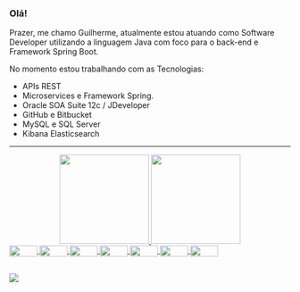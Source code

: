 ### Olá!

Prazer, me chamo Guilherme, atualmente estou atuando como Software Developer utilizando a linguagem Java com foco para o back-end e Framework Spring Boot.

No momento estou trabalhando com as Tecnologias:

- APIs REST
- Microservices e Framework Spring.
- Oracle SOA Suite 12c / JDeveloper
- GitHub e Bitbucket
- MySQL e SQL Server
- Kibana Elasticsearch
<hr>


<div align="center">
  <a href="https://github.com/xGuiilherme">
  <img height="160em" src="https://github-readme-stats.vercel.app/api?username=xGuiilherme&show_icons=true&theme=gotham&include_all_commits=true&count_private=true"/>
  <img height="160em" src="https://github-readme-stats.vercel.app/api/top-langs/?username=xGuiilherme&layout=compact&langs_count=7&theme=gotham"/>
</div>
  
  <div style="display: inline_block">
  <img align="center" alt="" height="20" width="50" src="https://img.shields.io/badge/Java-ED8B00?style=for-the-badge&logo=java&logoColor=white" />
  <img align="center" alt="" height="20" width="50" src="https://img.shields.io/badge/Spring-6DB33F?style=for-the-badge&logo=spring&logoColor=white" />
  <img align="center" alt="" height="20" width="50" src="https://img.shields.io/badge/Postman-FF6C37?style=for-the-badge&logo=Postman&logoColor=white" />
  <img align="center" alt="" height="20" width="50" src="https://img.shields.io/badge/MySQL-005C84?style=for-the-badge&logo=mysql&logoColor=white" />
  <img align="center" alt="" height="20" width="50" src="https://img.shields.io/badge/Oracle-F80000?style=for-the-badge&logo=oracle&logoColor=black" />
  <img align="center" alt="" height="20" width="50" src="https://img.shields.io/badge/Linux-FCC624?style=for-the-badge&logo=linux&logoColor=black" />
  <img align="center" alt="" height="20" width="50" src="https://img.shields.io/badge/GitHub-100000?style=for-the-badge&logo=github&logoColor=white" />
  
  ##
  

  <a href="https://www.linkedin.com/in/guilhermeh-" target="_blank"><img src="https://img.shields.io/badge/-LinkedIn-%230077B5?style=for-the-badge&logo=linkedin&logoColor=white" target="_blank"></a> 
</div>
